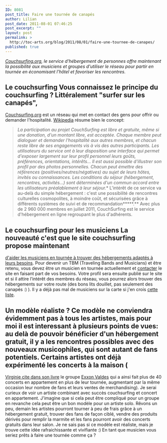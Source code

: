 ```yaml
---
ID: 8081
post_title: Faire une tournée de canapés
author: Lilian
post_date: 2011-08-01 07:46:25
post_excerpt: ""
layout: post
permalink: >
  http://toc-arts.org/blog/2011/08/01/faire-une-tournee-de-canapes/
published: true
---
```

*[Couchsurfing.org][1], le service d'hébergement de personnes offre maintenant la possibilité aux musiciens et groupes d'utiliser le réseau pour partir en tournée en économisant l’hôtel et favoriser les rencontres.* 
## Le couchsurfing Vous connaissez le principe du couchsurfing ? Littéralement "surfer sur les canapés", 

[Couchsurfing.org][1] est un réseau qui met en contact des gens pour offrir ou demander l'hospitalité. [Wikipedia][2] résume bien le concept: 
> *La participation au projet CouchSurfing est libre et gratuite, même si une donation, d'un montant libre, est acceptée. Chaque membre peut dialoguer et demander l'hospitalité aux autres membres, et chacun reste libre de ses engagements vis à vis des autres participants. Les utilisateurs du service ont à leur disposition une interface qui permet d'exposer largement sur leur profil personnel leurs goûts, préférences, orientations, intérêts... Il est aussi possible d'illustrer son profil par des photos personnelles. Chacun peut émettre des références (positives/neutres/négatives) au sujet de leurs hôtes, invités ou connaissances. Les conditions du séjour (hébergement, rencontres, activités...) sont déterminées d'un commun accord entre les utilisateurs préalablement à leur séjour.** L'intérêt de ce service va au-delà du simple hébergement : c'est une possibilité de rencontres culturelles cosmopolites, à moindre coût, et sécurisées grâce à différents systèmes de suivi et de recommandation*****.** Avec plus de 2 960 000 membres en juillet 2011, CouchSurfing est le service d'hébergement en ligne regroupant le plus d'adhérents. 
## Le couchsurfing pour les musiciens La nouveauté c'est que le site couchsurfing propose maintenant 

[d'aider les musiciens en tournée à trouver des hébergements adaptés à leurs besoins][3]. Pour devenir un TBM (Traveling Bands and Musicians) et être retenu, vous devez être un musicien en tournée actuellement et [contacter][4] le site en faisant part de vos besoins. Votre profil sera ensuite publié sur le site et si il attire l’intérêt des membres du réseau, vous pourrez alors trouver des hébergements sur votre route (des bons lits douillet, pas seulement des canapés :) ). Il y a déjà pas mal de musiciens sur la carte si j'en crois [cette liste][5]. 
## Un modèle réaliste ? Ce modèle ne conviendra évidemment pas à tous les artistes, mais pour moi il est interessant à plusieurs points de vues: au delà de pouvoir bénéficier d'un hébergement gratuit, il y a les rencontres possibles avec des nouveaux musicophiles, qui sont autant de fans potentiels. Certains artistes ont déjà expérimenté les concerts à la maison (

[Virginie cite][6][ dans son livre][6] le groupe [Exxon Valdes][7] qui a ainsi fait plus de 40 concerts en appartement en plus de leur tournée, augmentant par la même occasion leur nombre de fans et leurs ventes de merchandising). Je serai curieux de voir un artiste combinant avec succès couchsurfing et concert en appartement. J'imagine que si cela peut être compliqué pour un groupe en revanche cela peut être un bon modèle pour un artiste solo. Rêvons un peu, demain les artistes pourront tourner à peu de frais grâce à un hébergement gratuit, trouver des fans de façon ciblé, vendre des produits dérivés pour remplir la marmite et les fans pourront avoir des concerts gratuits dans leur salon. Je ne sais pas si ce modèle est réaliste, mais je trouve cette idée rafraichissante et vivifiante :) En tant que musicien vous seriez prêts à faire une tournée comme ça ?

 [1]: http://www.couchsurfing.org/
 [2]: http://fr.wikipedia.org/wiki/CouchSurfing
 [3]: http://www.couchsurfing.org/traveling_bands_musicians.html?default_language=fr
 [4]: http://www.couchsurfing.org/contact.html
 [5]: http://www.couchsurfing.org/traveling_bands_musicians.html?show_all=1
 [6]: http://www.irma.asso.fr/Musique-et-strategies-numeriques
 [7]: http://www.exsonvaldes.net/